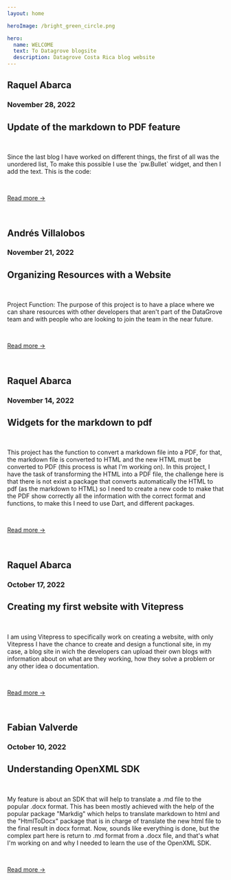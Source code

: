 ```yaml
---
layout: home 

heroImage: /bright_green_circle.png

hero: 
  name: WELCOME
  text: To Datagrove blogsite
  description: Datagrove Costa Rica blog website
---
```

<link rel="stylesheet" type="text/css" href="/.vitepress/theme/custom.css" />

<section class="blog-preview">
  <div class= "avatar-image">
    <div class="avatar" style="background-image: url(/raquel.jpeg)"></div>
  </div>
  <div class= "name-date">
    <p><h2>Raquel Abarca</h2></p>
    <p><h3>November 28, 2022</h3></p>
  </div>
  <div class= "preview-text">
    <h1>Update of the markdown to PDF feature</h1>
     &nbsp;&nbsp;&nbsp;&nbsp; 
    <p>Since the last blog I have worked on different things, the first of all was the unordered list, To make this possible I use the `pw.Bullet` widget, and then I add the text. This is the code:</p>
     &nbsp;&nbsp;&nbsp;&nbsp;
    <p><a href=/blogposts/november28th>Read more -></a></p>
  </div>
</section>

&nbsp;&nbsp;&nbsp;&nbsp;

<section class="blog-preview">
  <div class= "avatar-image">
    <div class="avatar" style="background-image: url(/andres.png)"></div>
  </div>
  <div class= "name-date">
    <p><h2>Andrés Villalobos</h2></p>
    <p><h3>November 21, 2022</h3></p>
  </div>
  <div class= "preview-text">
    <h1>Organizing Resources with a Website</h1>
     &nbsp;&nbsp;&nbsp;&nbsp; 
    <p>Project Function: The purpose of this project is to have a place where we can share resources with other developers that aren't part of the DataGrove team and with people who are looking to join the team in the near future. </p>
     &nbsp;&nbsp;&nbsp;&nbsp;
    <p><a href=/blogposts/november21th>Read more -></a></p>
  </div>
</section>

&nbsp;&nbsp;&nbsp;&nbsp;

<section class="blog-preview">
  <div class= "avatar-image">
    <div class="avatar" style="background-image: url(/raquel.jpeg)"></div>
  </div>
  <div class= "name-date">
    <p><h2>Raquel Abarca</h2></p>
    <p><h3>November 14, 2022</h3></p>
  </div>
  <div class= "preview-text">
    <h1>Widgets for the markdown to pdf</h1>
     &nbsp;&nbsp;&nbsp;&nbsp; 
    <p>This project has the function to convert a markdown file into a PDF, for that, the markdown file is converted to HTML and the new HTML must be converted to PDF (this process is what I'm working on). In this project, I have the task of transforming the HTML into a PDF file, the challenge here is that there is not exist a package that converts automatically the HTML to pdf (as the markdown to HTML) so I need to create a new code to make that the PDF show correctly all the information with the correct format and functions, to make this I need to use Dart, and different packages.</p>
     &nbsp;&nbsp;&nbsp;&nbsp;
    <p><a href=/blogposts/november14th>Read more -></a></p>
  </div>
</section>

&nbsp;&nbsp;&nbsp;&nbsp;

<section class="blog-preview">
  <div class= "avatar-image">
    <div class="avatar" style="background-image: url(/raquel.jpeg)"></div>
  </div>
  <div class= "name-date">
    <p><h2>Raquel Abarca</h2></p>
    <p><h3>October 17, 2022</h3></p>
  </div>
  <div class= "preview-text">
    <h1>Creating my first website with Vitepress</h1>
     &nbsp;&nbsp;&nbsp;&nbsp; 
    <p>I am using Vitepress to specifically work on creating a website, with only Vitepress I have the chance to create and design a functional site, in my case, a blog site in wich the developers can upload their own blogs with information about on what are they working, how they solve a problem or any other idea o documentation.</p>
     &nbsp;&nbsp;&nbsp;&nbsp;
    <p><a href=/blogposts/october17th>Read more -></a></p>
  </div>
</section>

  &nbsp;&nbsp;&nbsp;&nbsp;

<section class="blog-preview">
  <div class= "avatar-image">
    <div class="avatar" style="background-image: url(/Fabian.jpeg)"></div>
  </div>
  <div class= "name-date">
    <p><h2>Fabian Valverde</h2></p>
    <p><h3>October 10, 2022</h3></p>
  </div>
  <div class= "preview-text">
    <h1>Understanding OpenXML SDK</h1>
     &nbsp;&nbsp;&nbsp;&nbsp;
    <p>My feature is about an SDK that will help to translate a .md file to the popular .docx format. This has been mostly achieved with the help of the popular package "Markdig" which helps to translate markdown to html and the "HtmlToDocx" package that is in charge of translate the new html file to the final result in docx format.
    Now, sounds like everything is done, but the complex part here is return to .md format from a .docx file, and that's what I'm working on and why I needed to learn the use of the OpenXML SDK.</p>
     &nbsp;&nbsp;&nbsp;&nbsp;
    <p><a href=/blogposts/october10th>Read more -></a></p>
  </div>
</section>